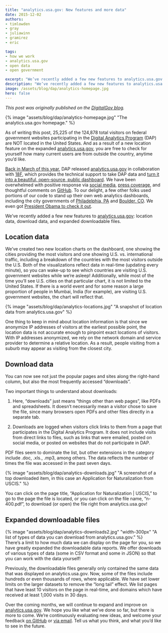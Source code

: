 ```yaml
---
title: "analytics.usa.gov: New features and more data"
date: 2015-12-02
authors:
- timlowden
- gray
- juliawinn
- gramirez
- eric

tags:
- how we work
- analytics.usa.gov
- open data
- open government

excerpt: "We’ve recently added a few new features to analytics.usa.gov: location data, download data, and expanded downloadable files."
description: "We’ve recently added a few new features to analytics.usa.gov: location data, download data, and expanded downloadable files."
image: /assets/blog/dap/analytics-homepage.jpg
hero: false
---
```


*This post was originally published on the [DigitalGov blog](https://www.digitalgov.gov/2015/12/01/analytics-usa-gov-new-features-and-more-data).*

{% image "assets/blog/dap/analytics-homepage.jpg" "The analytics.usa.gov homepage." %}

As of writing this post, 25,225 of the 124,878 total visitors on federal government websites participating in the [Digital Analytics Program](http://www.digitalgov.gov/services/dap/) (DAP) are NOT located in the United States. And as a result of a new location feature on the expanded [analytics.usa.gov](https://analytics.usa.gov/), you are free to check for yourself how many current users are from outside the country, anytime you’d like.

[Back in March of this year](http://mashable.com/2015/03/19/white-house-open-source-analytics/#lw5sIJFfwqq9), DAP released [analytics.usa.gov](https://analytics.usa.gov/) in collaboration with [18F](https://18f.gsa.gov/), which provides the technical support to take DAP data and [turn it into a beautiful, open-source, public dashboard](https://18f.gsa.gov/2015/03/19/how-we-built-analytics-usa-gov/). We have been overwhelmed with positive response via [social media](https://twitter.com/18F/status/578563466018963456), [press coverage](https://www.washingtonpost.com/news/the-switch/wp/2015/03/19/the-most-popular-government-web-sites-ranked/), and thoughtful comments on [GitHub](https://github.com/18F/analytics.usa.gov). To our delight, a few other folks used portions of our code to stand up their own web analytics dashboards, including the city governments of [Philadelphia, PA](http://analytics.phila.gov/) and [Boulder, CO](https://bouldercolorado.gov/stats). We even got [President Obama to check it out](https://www.digitalgov.gov/files/2015/12/POTUSdap.jpeg).

We’ve recently added a few new features to [analytics.usa.gov](https://analytics.usa.gov/): location data, download data, and expanded downloadable files.

Location data
-------------

We’ve created two new location charts on the dashboard, one showing the cities providing the most visitors and one showing U.S. vs. international traffic, including a breakdown of the countries with the most visitors outside the U.S. Both of the visualizations reflect data in real-time (updating every minute), so you can wake-up to see which countries are visiting U.S. government websites while we’re asleep! Additionally, while most of the time you’ll see U.S. cities on that particular chart, it is not limited to the United States. If there is a world event and for some reason a large proportion of people in Mumbai, India (for example), are visiting U.S. government websites, the chart will reflect that.

{% image "assets/blog/dap/analytics-locations.jpg" "A snapshot of location data from analytics.usa.gov" %}

One thing to keep in mind about location information is that since we anonymize IP addresses of visitors at the earliest possible point, the location data is not accurate enough to pinpoint exact locations of visitors. With IP addresses anonymized, we rely on the network domain and service provider to determine a relative location. As a result, people visiting from a suburb may appear as visiting from the closest city.

Download data
-------------

You can now see not just the popular pages and sites along the right-hand column, but also the most frequently accessed “downloads”.

Two important things to understand about downloads:

1. Here, “downloads” just means “things other than web pages”, like PDFs and spreadsheets. It doesn’t necessarily mean a visitor chose to save the file, since many browsers open PDFs and other files directly in a separate tab.

2. Downloads are logged when visitors click links to them from a page that participates in the Digital Analytics Program. It does not include visits from direct links to files, such as links that were emailed, posted on social media, or posted on websites that do not participate in DAP.

PDF files seem to dominate the list, but other extensions in the category include .doc, .xls., .mp3, among others. The data reflects the number of times the file was accessed in the past seven days.

{% image "assets/blog/dap/analytics-downloads.jpg" "A screenshot of a top downloaded item, in this case an Application for Naturalization from USCIS." %}

You can click on the page title, “Application for Naturalization | USCIS,” to go to the page the file is located, or you can click on the file name, “n-400.pdf”, to download (or open) the file right from analytics.usa.gov!

Expanded downloadable files
---------------------------
<div style="float: right;">{% image "assets/blog/dap/analytics-downloads2.jpg" "width-300px" "A list of types of data you can download from analytics.usa.gov." %}</div>

There’s a limit to how much data we can display on the page for you, so we have greatly expanded the downloadable data reports. We offer downloads of various types of data (some in CSV format and some in JSON) so that you can work with the data yourself!

Previously, the downloadable files generally only contained the same data that was displayed on analytics.usa.gov. Now, some of the files include hundreds or even thousands of rows, where applicable. We have set lower limits on the larger datasets to remove the “long tail” effect. We list pages that have least 10 visitors on the page in real-time, and domains which have received at least 1,000 visits in 30 days.

Over the coming months, we will continue to expand and improve on [analytics.usa.gov](https://analytics.usa.gov). We hope you like what we’ve done so far, but there is more to come. We’re continuously evaluating new ideas, and welcome your feedback [on GitHub](https://github.com/18F/analytics.usa.gov/issues) or [via email](mailto:dap@support.digitalgov.gov). Tell us what you think, and what you’d like to see in the future.
